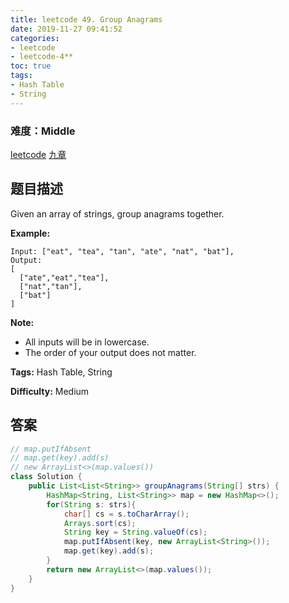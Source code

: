 ```yaml
---
title: leetcode 49. Group Anagrams
date: 2019-11-27 09:41:52
categories:
- leetcode
- leetcode-4**
toc: true
tags:
- Hash Table
- String
---
```

### 难度：Middle

<a href="https://leetcode.com/problems/group-anagrams/">leetcode</a>
<a href="https://www.jiuzhang.com/solution/group-anagrams/">九章</a>
## 题目描述
Given an array of strings, group anagrams together.

**Example:**
        
    Input: ["eat", "tea", "tan", "ate", "nat", "bat"],
    Output:
    [
      ["ate","eat","tea"],
      ["nat","tan"],
      ["bat"]
    ]

**Note:**

  * All inputs will be in lowercase.
  * The order of your output does not matter.


**Tags:** Hash Table, String

**Difficulty:** Medium
## 答案
<!--more-->
```java
// map.putIfAbsent
// map.get(key).add(s)
// new ArrayList<>(map.values())
class Solution {
    public List<List<String>> groupAnagrams(String[] strs) {
        HashMap<String, List<String>> map = new HashMap<>();
        for(String s: strs){
            char[] cs = s.toCharArray();
            Arrays.sort(cs);
            String key = String.valueOf(cs);
            map.putIfAbsent(key, new ArrayList<String>());
            map.get(key).add(s);
        }
        return new ArrayList<>(map.values());
    }
}
```
